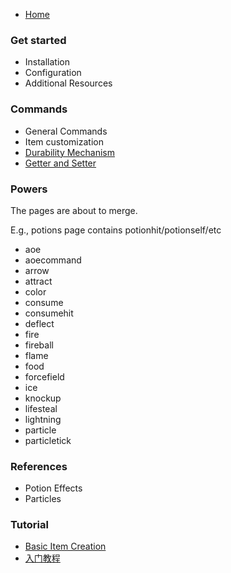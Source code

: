 * [Home](https://github.com/NyaaCat/RPGitems-reloaded/wiki)

### Get started

* Installation
* Configuration
* Additional Resources

### Commands

* General Commands
* Item customization
* [Durability Mechanism](Durability-Mechanism)
* [Getter and Setter](Getter-and-Setter)

### Powers

The pages are about to merge.

E.g., potions page contains potionhit/potionself/etc

* aoe
* aoecommand
* arrow
* attract
* color
* consume
* consumehit
* deflect
* fire
* fireball
* flame
* food
* forcefield
* ice
* knockup
* lifesteal
* lightning
* particle
* particletick

### References

* Potion Effects
* Particles

### Tutorial

* [Basic Item Creation](Tutorials)
* [入门教程](入门教程)